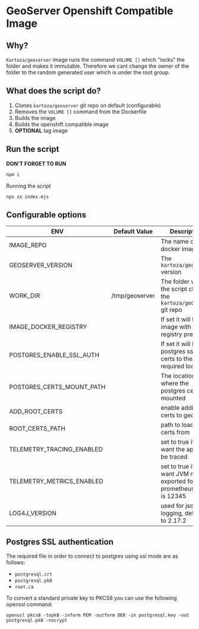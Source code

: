 # GeoServer Openshift Compatible Image

## Why?

`Kartoza/geoserver` image runs the command `VOLUME []` which "locks" the folder and makes it immutable.
Therefore we cant change the owner of the folder to the random generated user which is under the root group.

## What does the script do?

1. Clones `kartoza/geoserver` git repo on default (configurable)
2. Removes the `VOLUME []` command from the Dockerfile
3. Builds the image
4. Builds the openshift compatible image
5. **OPTIONAL** tag image

## Run the script

**DON'T FORGET TO RUN**
```sh
npm i
```

Running the script
```
npx zx index.mjs
```

## Configurable options
| ENV                          | Default Value                               | Description                                                         | mandatory? |
|------------------------------|---------------------------------------------|---------------------------------------------------------------------|------------|
| IMAGE_REPO                   |                                             | The name of the docker image                                        | yes        |
| GEOSERVER_VERSION            |                                             | The `kartoza/geoserver` version                                     | yes        |
| WORK_DIR                     | /tmp/geoserver                              | The folder where the script clones the `kartoza/geoserver` git repo | no         |
| IMAGE_DOCKER_REGISTRY        |                                             | If set it will tag image with the registry prefix                   | no         |
| POSTGRES_ENABLE_SSL_AUTH     |                                             | If set it will load postgres ssl auth certs to the required location| no         |
| POSTGRES_CERTS_MOUNT_PATH    |                                             | The location where the postgres certs are mounted                   |            |
| ADD_ROOT_CERTS | | enable adding certs to geoserver
| ROOT_CERTS_PATH | | path to load the certs from
| TELEMETRY_TRACING_ENABLED||set to true if you want the app to be traced
| TELEMETRY_METRICS_ENABLED||set to true if you want JVM metrics exported for prometheus. port is 12345
| LOG4J_VERSION ||used for json logging, defaults to 2.17.2

## Postgres SSL authentication

The required file in order to connect to postgres using ssl mode are as follows:
- `postgresql.crt`
- `postgresql.pk8`
- `root.ca`

To convert a standard private key to PKCS8 you can use the following openssl command:

`openssl pkcs8 -topk8 -inform PEM -outform DER -in postgresql.key -out postgresql.pk8 -nocrypt`
